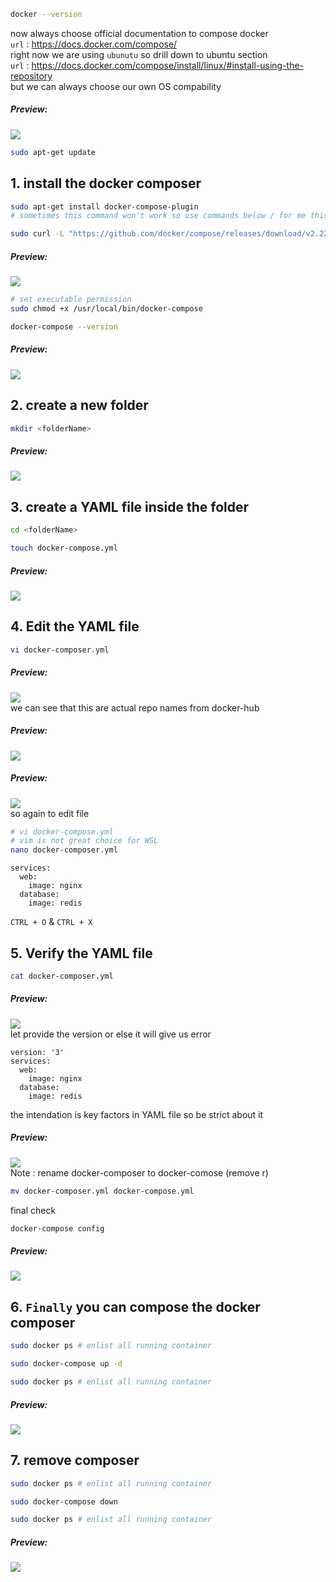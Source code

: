 ```bash
docker --version
```  
now always choose official documentation to compose docker  
`url` : https://docs.docker.com/compose/  
right now we are using `ubunutu` so drill down to ubuntu section  
`url` : https://docs.docker.com/compose/install/linux/#install-using-the-repository    
but we can always choose our own OS compability  
##### Preview:  
![](../Z_Photos/132.png)  
```bash
sudo apt-get update
```  
## 1. install the docker composer  
```bash
sudo apt-get install docker-compose-plugin
# sometimes this command won't work so use commands below / for me this command is not working
```  
```bash
sudo curl -L "https://github.com/docker/compose/releases/download/v2.22.0/docker-compose-$(uname -s)-$(uname -m)" -o /usr/local/bin/docker-compose
```  
##### Preview:  
![](../Z_Photos/133.png)  
```bash
# set executable permission
sudo chmod +x /usr/local/bin/docker-compose
```  
```bash
docker-compose --version
```  
##### Preview:  
![](../Z_Photos/134.png)  

## 2. create a new folder  
```bash
mkdir <folderName>
```  
##### Preview:  
![](../Z_Photos/136.png)  

## 3. create a YAML file inside the folder  
```bash
cd <folderName>
```  
```bash
touch docker-compose.yml
```  
##### Preview:  
![](../Z_Photos/137.png)  

## 4. Edit the YAML file  
```bash
vi docker-composer.yml
```  
##### Preview:  
![](../Z_Photos/138.png)  
we can see that this are actual repo names from docker-hub
##### Preview:  
![](../Z_Photos/139.png)  
##### Preview:  
![](../Z_Photos/140.png)  
so again to edit file  
```bash
# vi docker-compose.yml
# vim is not great choice for WSL
nano docker-composer.yml
```  
```
services:
  web:
    image: nginx
  database:
    image: redis
```
`CTRL + O` & `CTRL + X`  

## 5. Verify the YAML file  
```bash
cat docker-composer.yml
```  
##### Preview:  
![](../Z_Photos/141.png)  
let provide the version or else it will give us error  
```  
version: '3'
services:
  web:
    image: nginx
  database:
    image: redis
```  
the intendation is key factors in YAML file so be strict about it  
##### Preview:  
![](../Z_Photos/142.png)  
Note : rename docker-composer to docker-comose (remove r)  
```bash
mv docker-composer.yml docker-compose.yml
```  

final check
```bash
docker-compose config
```  
##### Preview:  
![](../Z_Photos/143.png)  

## 6. `Finally` you can compose the docker composer  
```bash
sudo docker ps # enlist all running container
```  
```bash
sudo docker-compose up -d
```  
```bash
sudo docker ps # enlist all running container
```  
##### Preview:  
![](../Z_Photos/144.png)  

## 7. remove composer  
```bash
sudo docker ps # enlist all running container
```  
```bash
sudo docker-compose down
```  
```bash
sudo docker ps # enlist all running container
```  
##### Preview:  
![](../Z_Photos/145.png)  

